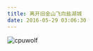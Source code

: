 ```yaml
---
title: 离开旧金山飞向盐湖城
date: 2016-05-29 03:06:30
---
```



![cpuwolf](/images/data/attachment/201605/29/110617noi0xx3erohvfieo.jpg)

